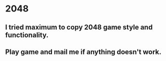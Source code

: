 # 2048
## I tried maximum to copy 2048 game style and functionality.  
## Play game and mail me if anything doesn't work.
